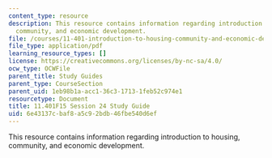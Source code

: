 ```yaml
---
content_type: resource
description: This resource contains information regarding introduction to housing,
  community, and economic development.
file: /courses/11-401-introduction-to-housing-community-and-economic-development-fall-2015/6e43137cbaf8a5c92bdb46fbe540d6ef_MIT11_401F15_Session24.pdf
file_type: application/pdf
learning_resource_types: []
license: https://creativecommons.org/licenses/by-nc-sa/4.0/
ocw_type: OCWFile
parent_title: Study Guides
parent_type: CourseSection
parent_uid: 1eb98b1a-acc1-36c3-1713-1feb52c974e1
resourcetype: Document
title: 11.401F15 Session 24 Study Guide
uid: 6e43137c-baf8-a5c9-2bdb-46fbe540d6ef
---
```

This resource contains information regarding introduction to housing, community, and economic development.